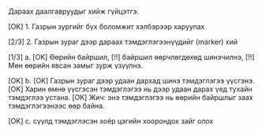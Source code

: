 Дараах даалгавруудыг хийж гүйцэтгэ.

[OK] 1. Газрын зургийг бүх боломжит хэлбэрээр харуулах

[2/3] 2. Газрын зураг дээр дараах тэмдэглэгээнүүдийг (marker) хий

[1/3] а.
      [OK] Өөрийн байршил,
      [!!] байршил өөрчлөгдөхөд шинэчилнэ,
      [!!] Мөн өөрийн явсан замыг зурж үзүүлнэ.

[OK] b.  [OK] Газрын зураг дээр удаан дархад шинэ тэмдэглэгээ үүсгэнэ.
         [OK] Харин өмнө үүсгэсэн тэмдэглэгээ нь дээр удаан дарах үед тухайн тэмдэглээ устана.
         [OK] Жич: энэ тэмдэглэгээ нь өөрийн байршлыг заах тэмдэглэгээнээс өөр байна.

[OK] c. сүүлд тэмдэглэсэн хоёр цэгийн хоорондох зайг олох
